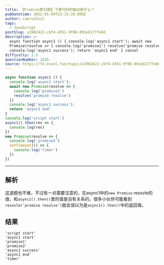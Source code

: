 ```yaml
---
title: 【Promise第33题】下面代码的输出是什么？
pubDatetime: 2022-01-09T23:15:28.000Z
author: caorushizi
tags:
  - JavaScript
postSlug: a1902422-cbf4-4551-9f88-891eb1777e8d
description: >-
  async function async1 () { console.log('async1 start'); await new
  Promise(resolve => { console.log('promise1') resolve('promise resolve') })
  console.log('async1 success'); return 'async1 end' } consol
difficulty: 2.5
questionNumber: 1625
source: https://fe.ecool.fun/topic/a1902422-cbf4-4551-9f88-891eb1777e8d
---
```


```js
async function async1 () {
  console.log('async1 start');
  await new Promise(resolve => {
    console.log('promise1')
    resolve('promise resolve')
  })
  console.log('async1 success');
  return 'async1 end'
}
console.log('srcipt start')
async1().then(res => {
  console.log(res)
})
new Promise(resolve => {
  console.log('promise2')
  setTimeout(() => {
    console.log('timer')
  })
})

```

---

## 解析

这道题也不难，不过有一点需要注意的，在async1中的`new Promise` resovle的值，和`async1().then()`里的值是没有关系的，很多小伙伴可能看到`resovle('promise resolve')`就会误以为是`async1().then()`中的返回值。

## 结果

```
'script start'
'async1 start'
'promise1'
'promise2'
'async1 success'
'async1 end'
'timer'
```
